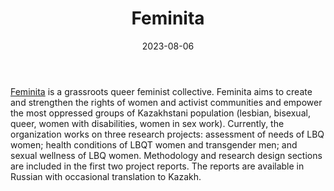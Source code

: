 ﻿---
title: "Feminita"
linkTitle: "Feminita"
contributor: ["Aizada Arystanbek"]
created: 2022-07-27
countries: ["Kazakhstan"]
category: ["Local NGO"]
tags: ["feminism", "feminist NGO", "LGBTQIA+", "sex work", "gender-based violence"]
date_start: []
date_end: []
data_type: ["reports", "survey", "interviews", "quantitative", "qualitative"] 
language: ["Russian", "Kazakh"]
date: 2023-08-06
description: 
  Grassroots queer feminist collective.
---

[Feminita](https://feminita.kz/) is a grassroots queer feminist collective. Feminita aims to create and strengthen the rights of women and activist communities and empower the most oppressed groups of Kazakhstani population (lesbian, bisexual, queer, women with disabilities, women in sex work). Currently, the organization works on three research projects: assessment of needs of LBQ women; health conditions of LBQT women and transgender men; and sexual wellness of LBQ women. Methodology and research design sections are included in the first two project reports. The reports are available in Russian with occasional translation to Kazakh.
